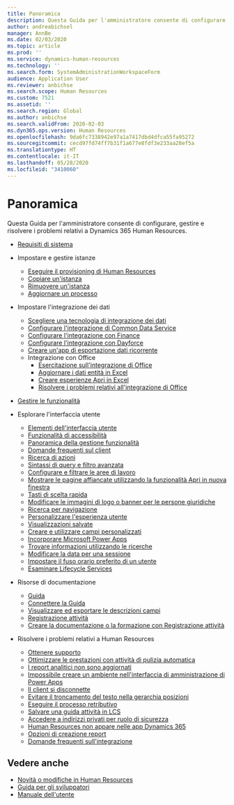 ```yaml
---
title: Panoramica
description: Questa Guida per l'amministratore consente di configurare, gestire e risolvere i problemi relativi a Dynamics 365 Human Resources.
author: andreabichsel
manager: AnnBe
ms.date: 02/03/2020
ms.topic: article
ms.prod: ''
ms.service: dynamics-human-resources
ms.technology: ''
ms.search.form: SystemAdministrationWorkspaceForm
audience: Application User
ms.reviewer: anbichse
ms.search.scope: Human Resources
ms.custom: 7521
ms.assetid: ''
ms.search.region: Global
ms.author: anbichse
ms.search.validFrom: 2020-02-03
ms.dyn365.ops.version: Human Resources
ms.openlocfilehash: 9da6fc7338942e97a1a7417dbd4dfca55fa95272
ms.sourcegitcommit: cecd97fd74ff7b31f1a677e8fdf3e233aa28ef5a
ms.translationtype: HT
ms.contentlocale: it-IT
ms.lasthandoff: 05/28/2020
ms.locfileid: "3410060"
---
```

# <a name="overview"></a>Panoramica

Questa Guida per l'amministratore consente di configurare, gestire e risolvere i problemi relativi a Dynamics 365 Human Resources.

- [Requisiti di sistema](hr-admin-system-requirements.md)

- Impostare e gestire istanze
  - [Eseguire il provisioning di Human Resources](hr-admin-setup-provision.md)
  - [Copiare un'istanza](hr-admin-setup-copy-instance.md)
  - [Rimuovere un'istanza](hr-admin-setup-remove-instance.md)
  - [Aggiornare un processo](hr-admin-setup-update-process.md)

- Impostare l'integrazione dei dati
  - [Scegliere una tecnologia di integrazione dei dati](hr-admin-integration-choose-technology.md)
  - [Configurare l'integrazione di Common Data Service](hr-admin-integration-common-data-service.md)
  - [Configurare l'integrazione con Finance](hr-admin-integration-finance.md)
  - [Configurare l'integrazione con Dayforce](hr-admin-integration-dayforce.md)
  - [Creare un'app di esportazione dati ricorrente](hr-admin-integration-recurring-data-export.md)
  - Integrazione con Office
    - [Esercitazione sull'integrazione di Office](../dev-itpro/office-integration/office-integration-tutorial.md?toc=/dynamics365/unified-operations/talent/toc.json)
    - [Aggiornare i dati entità in Excel](../dev-itpro/office-integration/use-excel-add-in.md?toc=/dynamics365/unified-operations/talent/toc.json)
    - [Creare esperienze Apri in Excel](../dev-itpro/office-integration/office-integration-edit-excel.md?toc=/dynamics365/unified-operations/talent/toc.json)
    - [Risolvere i problemi relativi all'integrazione di Office](../dev-itpro/office-integration/office-integration-troubleshooting.md?toc=/dynamics365/unified-operations/talent/toc.json)

- [Gestire le funzionalità](hr-admin-manage-features.md)

- Esplorare l'interfaccia utente
  - [Elementi dell'interfaccia utente](../fin-ops-core/fin-ops/get-started/user-interface-elements.md?toc=/dynamics365/human-resources/toc.json)
  - [Funzionalità di accessibilità](../fin-ops-core/fin-ops/get-started/accessibility-features.md?toc=/dynamics365/human-resources/toc.json)
  - [Panoramica della gestione funzionalità](../fin-ops-core/fin-ops/get-started/feature-management/feature-management-overview.md?toc=/dynamics365/human-resources/toc.json)
  - [Domande frequenti sul client](../fin-ops-core/fin-ops/get-started/client-faq.md?toc=/dynamics365/human-resources/toc.json)
  - [Ricerca di azioni](../fin-ops-core/fin-ops/get-started/action-search.md?toc=/dynamics365/human-resources/toc.json)
  - [Sintassi di query e filtro avanzata](../fin-ops-core/fin-ops/get-started/advanced-filtering-query-options.md?toc=/dynamics365/human-resources/toc.json)
  - [Configurare e filtrare le aree di lavoro](../fin-ops-core/fin-ops/get-started/configure-filter-workspaces.md?toc=/dynamics365/financehuman-resources/toc.json)
  - [Mostrare le pagine affiancate utilizzando la funzionalità Apri in nuova finestra](../fin-ops-core/fin-ops/get-started/display-pages-side-by-side.md?toc=/dynamics365/human-resources/toc.json)
  - [Tasti di scelta rapida](../fin-ops-core/fin-ops/get-started/shortcut-keys.md?toc=/dynamics365/human-resources/toc.json)
  - [Modificare le immagini di logo o banner per le persone giuridiche](../fin-ops-core/fin-ops/get-started/tasks/change-banner-or-logo.md?toc=/dynamics365/human-resources/toc.json)
  - [Ricerca per navigazione](../fin-ops-core/fin-ops/get-started/navigation-search.md?toc=/dynamics365/human-resources/toc.json)
  - [Personalizzare l'esperienza utente](../fin-ops-core/fin-ops/get-started/personalize-user-experience.md?toc=/dynamics365/human-resources/toc.json)
  - [Visualizzazioni salvate](../fin-ops-core/fin-ops/get-started/saved-views.md?toc=/dynamics365/human-resources/toc.json)
  - [Creare e utilizzare campi personalizzati](../fin-ops-core/fin-ops/get-started/user-defined-fields.md?toc=/dynamics365/human-resources/toc.json)
  - [Incorporare Microsoft Power Apps](../fin-ops-core/fin-ops/get-started/embed-power-apps.md?toc=/dynamics365/human-resources/toc.json)
  - [Trovare informazioni utilizzando le ricerche](../fin-ops-core/fin-ops/get-started/use-lookups-to-find-information.md?toc=/dynamics365/human-resources/toc.json)
  - [Modificare la data per una sessione](../fin-ops-core/fin-ops/organization-administration/tasks/change-date-session.md?toc=/dynamics365/human-resources/toc.json)
  - [Impostare il fuso orario preferito di un utente](../fin-ops-core/fin-ops/organization-administration/tasks/set-users-preferred-time-zone.md?toc=/dynamics365/human-resources/toc.json)
  - [Esaminare Lifecycle Services](../fin-ops-core/dev-itpro/lifecycle-services/lcs-works-lcs.md?toc=/dynamics365/human-resources/toc.json)

- Risorse di documentazione
  - [Guida](../fin-ops-core/fin-ops/get-started/help-overview.md?toc=/dynamics365/human-resources/toc.json)
  - [Connettere la Guida](../fin-ops-core/fin-ops/get-started/help-connect.md?toc=/dynamics365/human-resources/toc.json)
  - [Visualizzare ed esportare le descrizioni campi](../fin-ops-core/fin-ops/get-started/view-export-field-descriptions.md?toc=/dynamics365/human-resources/toc.json)
  - [Registrazione attività](../fin-ops-core/dev-itpro/user-interface/task-recorder.md?toc=/dynamics365/human-resources/toc.json)
  - [Creare la documentazione o la formazione con Registrazione attività](../fin-ops-core/dev-itpro/user-interface/task-recorder-training-docs.md?toc=/dynamics365/human-resources/toc.json)

- Risolvere i problemi relativi a Human Resources
  - [Ottenere supporto](hr-admin-troubleshooting-support.md)
  - [Ottimizzare le prestazioni con attività di pulizia automatica](hr-admin-troubleshooting-batch-history.md)
  - [I report analitici non sono aggiornati](hr-admin-troubleshooting-analytic-reports.md)
  - [Impossibile creare un ambiente nell'interfaccia di amministrazione di Power Apps](hr-admin-troubleshooting-power-apps.md)
  - [Il client si disconnette](hr-admin-troubleshooting-disconnect.md)
  - [Evitare il troncamento del testo nella gerarchia posizioni](hr-admin-troubleshooting-truncate.md)
  - [Eseguire il processo retributivo](hr-admin-troubleshooting-compensation.md)
  - [Salvare una guida attività in LCS](hr-admin-troubleshooting-task-guide.md)
  - [Accedere a indirizzi privati per ruolo di sicurezza](hr-admin-troubleshooting-private-addresses.md)
  - [Human Resources non appare nelle app Dynamics 365](hr-admin-troubleshooting-not-in-apps.md)
  - [Opzioni di creazione report](hr-admin-troubleshooting-reporting.md)
  - [Domande frequenti sull'integrazione](hr-admin-troubleshooting-integration.md)

## <a name="see-also"></a>Vedere anche

- [Novità o modifiche in Human Resources](hr-admin-whats-new.md)
- [Guida per gli sviluppatori](hr-developer-overview.md)
- [Manuale dell'utente](hr-hrpro-overview.md)